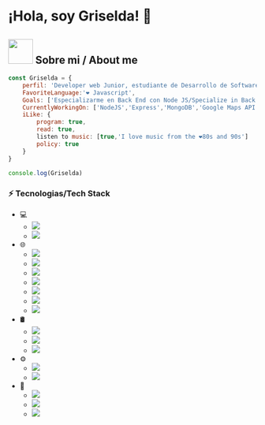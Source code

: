 # ¡Hola, soy Griselda! 👋


## <img src="https://media.giphy.com/media/VgCDAzcKvsR6OM0uWg/giphy.gif" width="50"> Sobre mi / About me
```javascript
const Griselda = {
    perfil: 'Developer web Junior, estudiante de Desarrollo de Software/Software Development Student',
    FavoriteLanguage:'❤ Javascript',
    Goals: ['Especializarme en Back End con Node JS/Specialize in Back End with Node JS', 'MERN stack','learning the javascript ecosystem', 'Back End in Java and Python'],
    CurrentlyWorkingOn: ['NodeJS','Express','MongoDB','Google Maps API'],
    iLike: {
        program: true,
        read: true,
        listen to music: [true,'I love music from the ❤80s and 90s']
        policy: true
    }
}

console.log(Griselda)
```


### :zap: Tecnologias/Tech Stack
- 💻 &nbsp;
    - <a href="https://github.com/priyanshumay"><img src="https://img.shields.io/badge/Python-3776AB?style=for-the-badge&logo=Python&labelColor=EEEEEE"></a>
    - <a href="https://github.com/priyanshumay"><img src="https://img.shields.io/badge/Java-FF204E?style=for-the-badge&logo=Openjdk&logoColor=0C0C0C&logoSize=Javascript&labelColor=EEEEEE"></a>
- 🌐 &nbsp;
    - <a href="https://github.com/priyanshumay"><img src="https://img.shields.io/badge/JavaScript-F7DF1E?style=for-the-badge&logo=Javascript&logoColor=0C0C0C&logoSize=Javascript&labelColor=EEEEEE"></a>
    - <a href="https://github.com/priyanshumay"><img src="https://img.shields.io/badge/Node.Js-5FA04E?style=for-the-badge&logo=Node.js&logoColor=0C0C0C&logoSize=Javascript&labelColor=EEEEEE"></a>
    - <a href="https://github.com/priyanshumay"><img src="https://img.shields.io/badge/Express-000000?style=for-the-badge&logo=Express&logoColor=0C0C0C&labelColor=EEEEEE"></a>
    - <a href="https://github.com/priyanshumay"><img src="https://img.shields.io/badge/Fastify-000000?style=for-the-badge&logo=Fastify&logoColor=0C0C0C&labelColor=EEEEEE"></a>
    - <a href="https://github.com/priyanshumay"><img src="https://img.shields.io/badge/HTML5-A0153E?style=for-the-badge&logo=HTML5&logoColor=A0153E&labelColor=EEEEEE"></a>
    - <a href="https://github.com/priyanshumay"><img src="https://img.shields.io/badge/CSS3-1572B6?style=for-the-badge&logo=CSS3&logoColor=%231572B6&labelColor=EEEEEE"></a>
    - <a href="https://github.com/priyanshumay"><img src="https://img.shields.io/badge/Bootstrap-7952B3?style=for-the-badge&logo=Bootstrap&logoColor=%237952B3&labelColor=EEEEEE"></a>
- 🛢 &nbsp;
    - <a href="https://github.com/priyanshumay"><img src="https://img.shields.io/badge/MySQL-4479A1?style=for-the-badge&logo=MySQL&logoColor=%234479A1&labelColor=EEEEEE"></a>
    - <a href="https://github.com/priyanshumay"><img src="https://img.shields.io/badge/SQLite-003B57?style=for-the-badge&logo=SQLite&logoColor=003B57&labelColor=EEEEEE"></a>
    - <a href="https://github.com/priyanshumay"><img src="https://img.shields.io/badge/MongoDB-47A248?style=for-the-badge&logo=SQLite&logoColor=47A248&labelColor=EEEEEE"></a>
- ⚙️ &nbsp;
    - <a href="https://github.com/priyanshumay"><img src="https://img.shields.io/badge/Git-%23F05032?style=for-the-badge&logo=Git&logoColor=%23F05032&labelColor=EEEEEE"></a>
    - <a href="https://github.com/priyanshumay"><img src="https://img.shields.io/badge/npm-%23CB3837?style=for-the-badge&logo=npm&logoColor=%23CB3837&labelColor=EEEEEE"></a>
- 🔧 &nbsp;
    - <a href="https://github.com/priyanshumay"><img src="https://img.shields.io/badge/VSCode-3DC2EC?style=for-the-badge&logo=Studio&logoColor=%23CB3837&labelColor=EEEEEE"></a>
    - <a href="https://github.com/priyanshumay"><img src="https://img.shields.io/badge/Pycharm-%23000000?style=for-the-badge&logo=Pycharm&logoColor=%23000000&labelColor=EEEEEE"></a>
     - <a href="https://github.com/priyanshumay"><img src="https://img.shields.io/badge/intellij-%23000000?style=for-the-badge&logo=intellijidea&logoColor=%23000000&labelColor=EEEEEE"></a>

<!-- Esta lista de proyectos también se puede actualizar automáticamente -->
<!--- [Proyecto 1](https://github.com/tu-usuario/proyecto1)
- [Proyecto 2](https://github.com/tu-usuario/proyecto2)

### Commits Recientes
<!-- Commits recientes actualizados automáticamente -->
<!-- [Commit en Proyecto 1](https://github.com/tu-usuario/proyecto1/commit/...)
- [Commit en Proyecto 2](https://github.com/tu-usuario/proyecto2/commit/...)

